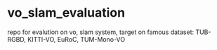 # vo_slam_evaluation
repo for evalution on vo, slam system, target on famous dataset: TUB-RGBD, KITTI-VO, EuRoC, TUM-Mono-VO
